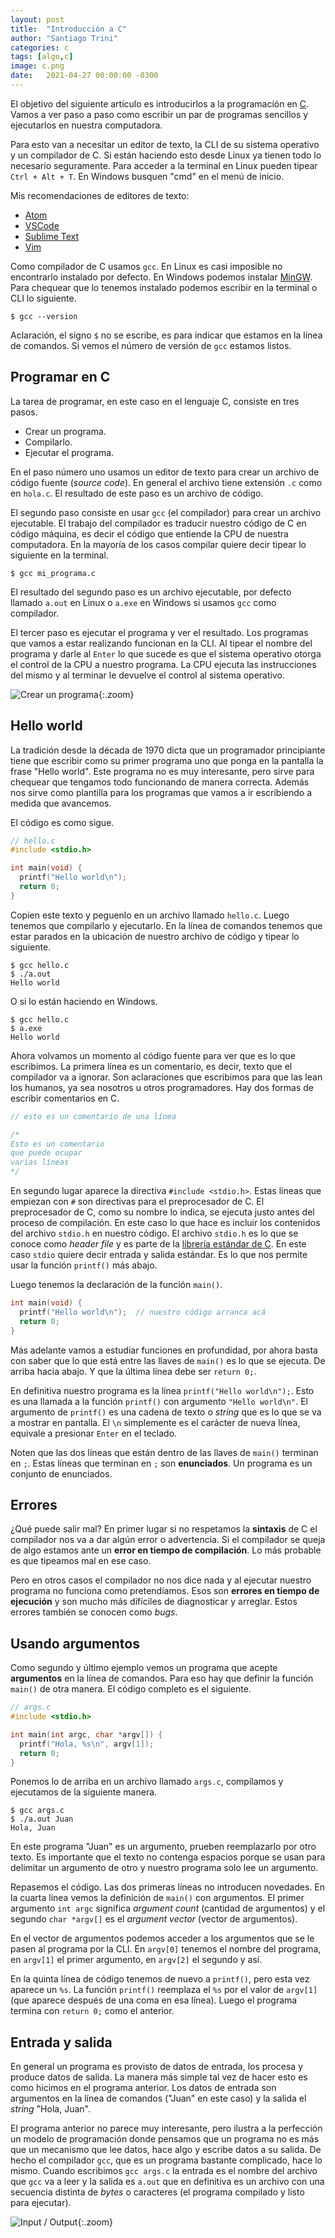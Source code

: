 ```yaml
---
layout: post
title:  "Introducción a C"
author: "Santiago Trini"
categories: c
tags: [algo,c]
image: c.png
date:   2021-04-27 00:00:00 -0300
---
```


El objetivo del siguiente artículo es introducirlos a la programación en [C](https://es.wikipedia.org/wiki/C_(lenguaje_de_programaci%C3%B3n)). Vamos a ver paso a paso como escribir un par de programas sencillos y ejecutarlos en nuestra computadora.

Para esto van a necesitar un editor de texto, la CLI de su sistema operativo y un compilador de C. Si están haciendo esto desde Linux ya tienen todo lo necesario seguramente. Para acceder a la terminal en Linux pueden tipear `Ctrl + Alt + T`. En Windows busquen "cmd" en el menú de inicio.

Mis recomendaciones de editores de texto:
- [Atom](https://atom.io)
- [VSCode](https://code.visualstudio.com)
- [Sublime Text](https://sublimetext.com)
- [Vim](https://vim.org)

Como compilador de C usamos `gcc`. En Linux es casi imposible no encontrarlo instalado por defecto. En Windows podemos instalar [MinGW](https://sourceforge.net/projects/mingw/). Para chequear que lo tenemos instalado podemos escribir en la terminal o CLI lo siguiente.

```console
$ gcc --version
```

Aclaración, el signo `$` no se escribe, es para indicar que estamos en la línea de comandos. Si vemos el número de versión de `gcc` estamos listos.

## Programar en C

La tarea de programar, en este caso en el lenguaje C, consiste en tres pasos.
- Crear un programa.
- Compilarlo.
- Ejecutar el programa.

En el paso número uno usamos un editor de texto para crear un archivo de código fuente (_source code_). En general el archivo tiene extensión `.c` como en `hola.c`. El resultado de este paso es un archivo de código.

El segundo paso consiste en usar `gcc` (el compilador) para crear un archivo ejecutable. El trabajo del compilador es traducir nuestro código de C en código máquina, es decir el código que entiende la CPU de nuestra computadora. En la mayoría de los casos compilar quiere decir tipear lo siguiente en la terminal.

```console
$ gcc mi_programa.c
```

El resultado del segundo paso es un archivo ejecutable, por defecto llamado `a.out` en Linux o `a.exe` en Windows si usamos `gcc` como compilador.

El tercer paso es ejecutar el programa y ver el resultado. Los programas que vamos a estar realizando funcionan en la CLI. Al tipear el nombre del programa y darle al `Enter` lo que sucede es que el sistema operativo otorga el control de la CPU a nuestro programa. La CPU ejecuta las instrucciones del mismo y al terminar le devuelve el control al sistema operativo.

![Crear un programa](../assets/img/intro-c/developing.png){:.zoom}

## Hello world

La tradición desde la década de 1970 dicta que un programador principiante tiene que escribir como su primer programa uno que ponga en la pantalla la frase "Hello world". Este programa no es muy interesante, pero sirve para chequear que tengamos todo funcionando de manera correcta.
Además nos sirve como plantilla para los programas que vamos a ir escribiendo a medida que avancemos.

El código es como sigue.

```c
// hello.c
#include <stdio.h>

int main(void) {
  printf("Hello world\n");
  return 0;
}
```

Copien este texto y peguenlo en un archivo llamado `hello.c`. Luego tenemos que compilarlo y ejecutarlo. En la línea de comandos tenemos que estar parados en la ubicación de nuestro archivo de código y tipear lo siguiente.

```console
$ gcc hello.c
$ ./a.out
Hello world
```

O si lo están haciendo en Windows.

```console
$ gcc hello.c
$ a.exe
Hello world
```

Ahora volvamos un momento al código fuente para ver que es lo que escribimos.
La primera línea es un comentario, es decir, texto que el compilador va a ignorar. Son aclaraciones que escribimos para que las lean los humanos, ya sea nosotros u otros programadores. Hay dos formas de escribir comentarios en C.

```c
// esto es un comentario de una línea

/*
Esto es un comentario
que puede ocupar
varias líneas
*/
```

En segundo lugar aparece la directiva `#include <stdio.h>`. Estas líneas que empiezan con `#` son directivas para el preprocesador de C. El preprocesador de C, como su nombre lo indica, se ejecuta justo antes del proceso de compilación. En este caso lo que hace es incluir los contenidos del archivo `stdio.h` en nuestro código. El archivo `stdio.h` es lo que se conoce como _header file_ y es parte de la [librería estándar de C](https://es.wikipedia.org/wiki/Biblioteca_est%C3%A1ndar_de_C). En este caso `stdio` quiere decir entrada y salida estándar. Es lo que nos permite usar la función `printf()` más abajo.

Luego tenemos la declaración de la función `main()`.

```c
int main(void) {
  printf("Hello world\n");  // nuestro código arranca acá
  return 0;
}
```

Más adelante vamos a estudiar funciones en profundidad, por ahora basta con saber que lo que está entre las llaves de `main()` es lo que se ejecuta. De arriba hacia abajo. Y que la última línea debe ser `return 0;`.

En definitiva nuestro programa es la línea `printf("Hello world\n");`. Esto es una llamada a la función `printf()` con argumento `"Hello world\n"`. El argumento de `printf()` es una cadena de texto o _string_ que es lo que se va a mostrar en pantalla. El `\n` simplemente es el carácter de nueva línea, equivale a presionar `Enter` en el teclado.

Noten que las dos líneas que están dentro de las llaves de `main()` terminan en `;`. Estas líneas que terminan en `;` son **enunciados**. Un programa es un conjunto de enunciados.

## Errores

¿Qué puede salir mal? En primer lugar si no respetamos la **sintaxis** de C el compilador nos va a dar algún error o advertencia. Si el compilador se queja de algo estamos ante un **error en tiempo de compilación**. Lo más probable es que tipeamos mal en ese caso.

Pero en otros casos el compilador no nos dice nada y al ejecutar nuestro programa no funciona como pretendíamos. Esos son **errores en tiempo de ejecución** y son mucho más difíciles de diagnosticar y arreglar. Estos errores también se conocen como _bugs_.

## Usando argumentos

Como segundo y último ejemplo vemos un programa que acepte **argumentos** en la línea de comandos. Para eso hay que definir la función `main()` de otra manera.
El código completo es el siguiente.

```c
// args.c
#include <stdio.h>

int main(int argc, char *argv[]) {
  printf("Hola, %s\n", argv[1]);
  return 0;
}
```

Ponemos lo de arriba en un archivo llamado `args.c`, compilamos y ejecutamos de la siguiente manera.

```console
$ gcc args.c
$ ./a.out Juan
Hola, Juan
```

En este programa "Juan" es un argumento, prueben reemplazarlo por otro texto. Es importante que el texto no contenga espacios porque se usan para delimitar un argumento de otro y nuestro programa solo lee un argumento.

Repasemos el código. Las dos primeras líneas no introducen novedades. En la cuarta línea vemos la definición de `main()` con argumentos. El primer argumento `int argc` significa _argument count_ (cantidad de argumentos) y el segundo `char *argv[]` es el _argument vector_ (vector de argumentos).

En el vector de argumentos podemos acceder a los argumentos que se le pasen al programa por la CLI. En `argv[0]` tenemos el nombre del programa, en `argv[1]` el primer argumento, en `argv[2]` el segundo y así.

En la quinta línea de código tenemos de nuevo a `printf()`, pero esta vez aparece un `%s`. La función `printf()` reemplaza el `%s` por el valor de `argv[1]` (que aparece después de una coma en esa línea). Luego el programa termina con `return 0;` como el anterior.

## Entrada y salida

En general un programa es provisto de datos de entrada, los procesa y produce datos de salida. La manera más simple tal vez de hacer esto es como hicimos en el programa anterior. Los datos de entrada son argumentos en la línea de comandos ("Juan" en este caso) y la salida el _string_ "Hola, Juan".

El programa anterior no parece muy interesante, pero ilustra a la perfección un modelo de programación donde pensamos que un programa no es más que un mecanismo que lee datos, hace algo y escribe datos a su salida. De hecho el compilador `gcc`, que es un programa bastante complicado, hace lo mismo. Cuando escribimos `gcc args.c` la entrada es el nombre del archivo que `gcc` va a leer y la salida es `a.out` que en definitiva es un archivo con una secuencia distinta de _bytes_ o caracteres (el programa compilado y listo para ejecutar).

![Input / Output](../assets/img/intro-c/blackbox.png){:.zoom}

